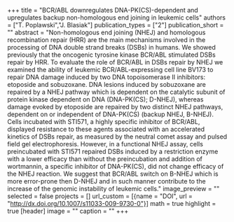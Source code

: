 +++
title = "BCR/ABL downregulates DNA-PK(CS)-dependent and upregulates backup non-homologous end joining in leukemic cells"
authors = ["T. Poplawski","J. Blasiak"]
publication_types = ["2"]
publication_short = ""
abstract = "Non-homologous end joining (NHEJ) and homologous recombination repair (HRR) are the main mechanisms involved in the processing of DNA double strand breaks (DSBs) in humans. We showed previously that the oncogenic tyrosine kinase BCR/ABL stimulated DSBs repair by HRR. To evaluate the role of BCR/ABL in DSBs repair by NHEJ we examined the ability of leukemic BCR/ABL-expressing cell line BV173 to repair DNA damage induced by two DNA topoisomerase II inhibitors: etoposide and sobuzoxane. DNA lesions induced by sobuzoxane are repaired by a NHEJ pathway which is dependent on the catalytic subunit of protein kinase dependent on DNA (DNA-PK(CS); D-NHEJ), whereas damage evoked by etoposide are repaired by two distinct NHEJ pathways, dependent on or independent of DNA-PK(CS) (backup NHEJ, B-NHEJ). Cells incubated with STI571, a highly specific inhibitor of BCR/ABL, displayed resistance to these agents associated with an accelerated kinetics of DSBs repair, as measured by the neutral comet assay and pulsed field gel electrophoresis. However, in a functional NHEJ assay, cells preincubated with STI571 repaired DSBs induced by a restriction enzyme with a lower efficacy than without the preincubation and addition of wortmannin, a specific inhibitor of DNA-PK(CS), did not change efficacy of the NHEJ reaction. We suggest that BCR/ABL switch on B-NHEJ which is more error-prone then D-NHEJ and in such manner contribute to the increase of the genomic instability of leukemic cells."
image_preview = ""
selected = false
projects = []
url_custom = [{name = "DOI", url = "http://dx.doi.org/10.1007/s11033-009-9730-0"}]
math = true
highlight = true
[header]
image = ""
caption = ""
+++

